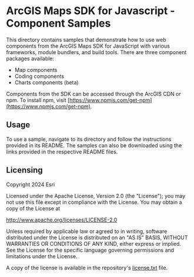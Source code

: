 # ArcGIS Maps SDK for Javascript - Component Samples
 
This directory contains samples that demonstrate how to use web components from the ArcGIS Maps SDK for JavaScript with various frameworks, module bundlers, and build tools. There are three component packages available:
 
- Map components
- Coding components
- Charts components (beta)
 
Components from the SDK can be accessed through the ArcGIS CDN or npm. To install npm, visit [https://www.npmjs.com/get-npm](https://www.npmjs.com/get-npm).

## Usage
To use a sample, navigate to its directory and follow the instructions provided in its README. The samples can also be downloaded using the links provided in the respective README files.

## Licensing
Copyright 2024 Esri

Licensed under the Apache License, Version 2.0 (the "License");
you may not use this file except in compliance with the License.
You may obtain a copy of the License at

   http://www.apache.org/licenses/LICENSE-2.0

Unless required by applicable law or agreed to in writing, software
distributed under the License is distributed on an "AS IS" BASIS,
WITHOUT WARRANTIES OR CONDITIONS OF ANY KIND, either express or implied.
See the License for the specific language governing permissions and
limitations under the License.

A copy of the license is available in the repository's [license.txt](https://github.com/Esri/jsapi-resources/blob/master/license.txt) file.